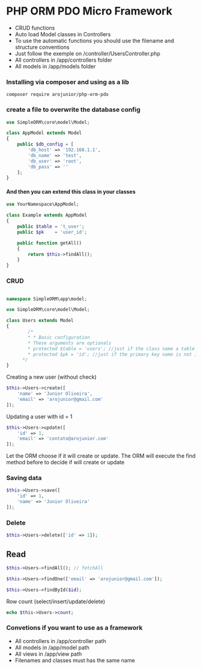 # PHP ORM PDO Micro Framework

- CRUD functions
- Auto load Model classes in Controllers
- To use the automatic functions you should use the filename and structure conventions
- Just follow the exemple on /controller/UsersController.php
- All controllers in /app/controllers folder
- All models in /app/models folder

### Installing via composer and using as a lib

```shell
composer require arojunior/php-orm-pdo
```
### create a file to overwrite the database config

```php
use SimpleORM\core\model\Model;

class AppModel extends Model
{
    public $db_config = [
        'db_host' => '192.168.1.1',
        'db_name' => 'test',
        'db_user' => 'root',
        'db_pass' => ''
    ];
}

```
#### And then you can extend this class in your classes

```php
use YourNamespace\AppModel;

class Example extends AppModel
{
    public $table = 't_user';
    public $pk    = 'user_id';

    public function getAll()
    {
        return $this->findAll();
    }
}
```

### CRUD

```php

namespace SimpleORM\app\model;

use SimpleORM\core\model\Model;

class Users extends Model
{
    	/*
        * * Basic configuration
        * These arguments are optionals
        * protected $table = 'users'; //just if the class name a table name are different
        * protected $pk = 'id'; //just if the primary key name is not id
      */	    	    
}

```

Creating a new user (without check)

```php
$this->Users->create([
    'name' => 'Junior Oliveira',
    'email' => 'arojunior@gmail.com'
]);
```

Updating a user with id = 1

```php
$this->Users->update([
    'id' => 1,
	'email' => 'contato@arojunior.com'
]);

```

Let the ORM choose if it will create or update. The ORM will execute the find method before to decide if will create or update

### Saving data
```php
$this->Users->save([
    'id' => 1,
	'name' => 'Junior Oliveira'
]);
```
### Delete
```php
$this->Users->delete(['id' => 1]);
```
## Read
```php
$this->Users->findAll(); // fetchAll

$this->Users->findOne(['email' => 'arojunior@gmail.com']);

$this->Users->findById($id);
```
Row count (select/insert/update/delete)
```php
echo $this->Users->count;
```

### Convetions if you want to use as a framework

- All controllers in /app/controller path
- All models in /app/model path
- All views in /app/view path
- Filenames and classes must has the same name
